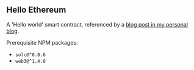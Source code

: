 Hello Ethereum
--------------

A 'Hello world' smart contract, referenced by a [blog post in my personal blog](https://sgerogia.github.io/Hello-world-Ganache).

Prerequisite NPM packages:  
* `solc@^0.8.6`
* `web3@^1.4.0`